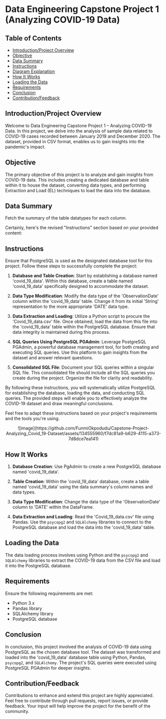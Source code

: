 
# Data Engineering Capstone Project 1 (Analyzing COVID-19 Data)

## Table of Contents
- [Introduction/Project Overview](#introductionproject-overview)
- [Objective](#objective)
- [Data Summary](#data-summary)
- [Instructions](#instructions)
- [Diagram Explanation](#Diagram-Explanation)
- [How It Works](#how-it-works)
- [Loading the Data](#loading-the-data)
- [Requirements](#requirements)
- [Conclusion](#conclusion)
- [Contribution/Feedback](#contributionfeedback)

## Introduction/Project Overview
Welcome to Data Engineering Capstone Project 1 – Analyzing COVID-19 Data. In this project, we delve into the analysis of sample data related to COVID-19 cases recorded between January 2019 and December 2020. The dataset, provided in CSV format, enables us to gain insights into the pandemic's impact.

## Objective
The primary objective of this project is to analyze and gain insights from COVID-19 data. This includes creating a dedicated database and table within it to house the dataset, converting data types, and performing Extraction and Load (EL) techniques to load the data into the database.

## Data Summary
Fetch the summary of the table datatypes for each column.

Certainly, here's the revised "Instructions" section based on your provided content:

## Instructions
Ensure that PostgreSQL is used as the designated database tool for this project. Follow these steps to successfully complete the project:

1. **Database and Table Creation**: Start by establishing a database named 'covid_19_data'. Within this database, create a table named 'covid_19_data' specifically designed to accommodate the dataset.

2. **Data Type Modification**: Modify the data type of the 'ObservationDate' column within the 'covid_19_data' table. Change it from its initial 'String' representation to the more appropriate 'DATE' data type.

3. **Data Extraction and Loading**: Utilize a Python script to procure the 'Covid_19_data.csv' file. Once obtained, load the data from this file into the 'covid_19_data' table within the PostgreSQL database. Ensure that data integrity is maintained during this process.

4. **SQL Queries Using PostgreSQL PGAdmin**: Leverage PostgreSQL PGAdmin, a powerful database management tool, for both creating and executing SQL queries. Use this platform to gain insights from the dataset and answer relevant questions.

5. **Consolidated SQL File**: Document your SQL queries within a singular SQL file. This consolidated file should include all the SQL queries you create during the project. Organize the file for clarity and readability.

By following these instructions, you will systematically utilize PostgreSQL for establishing the database, loading the data, and conducting SQL queries. The provided steps will enable you to effectively analyze the COVID-19 dataset and draw meaningful conclusions.

Feel free to adapt these instructions based on your project's requirements and the tools you're using.



<center> ![image](https://github.com/FunmiOkpodudu/Capstone-Project-Analyzing_Covid_19-Dataset/assets/134555960/f7dc81a9-b629-4115-a373-7d8dce7ea141)</center>


## How It Works
1. **Database Creation**: Use PgAdmin to create a new PostgreSQL database named 'covid_19_data'.

2. **Table Creation**: Within the 'covid_19_data' database, create a table named 'covid_19_data' using the data summary's column names and data types.

3. **Data Type Modification**: Change the data type of the 'ObservationDate' column to 'DATE' within the DataFrame.

4. **Data Extraction and Loading**: Read the 'Covid_19_data.csv' file using Pandas. Use the `psycopg2` and `SQLAlchemy` libraries to connect to the PostgreSQL database and load the data into the 'covid_19_data' table.

## Loading the Data
The data loading process involves using Python and the `psycopg2` and `SQLAlchemy` libraries to extract the COVID-19 data from the CSV file and load it into the PostgreSQL database.

## Requirements
Ensure the following requirements are met:
- Python 3.x
- Pandas library
- SQLAlchemy library
- PostgreSQL database

## Conclusion
In conclusion, this project involved the analysis of COVID-19 data using PostgreSQL as the chosen database tool. The dataset was transformed and loaded into the 'covid_19_data' database table using Python, Pandas, `psycopg2`, and `SQLAlchemy`. The project's SQL queries were executed using PostgreSQL PGAdmin for deeper insights.

## Contribution/Feedback
Contributions to enhance and extend this project are highly appreciated. Feel free to contribute through pull requests, report issues, or provide feedback. Your input will help improve the project for the benefit of the community.
